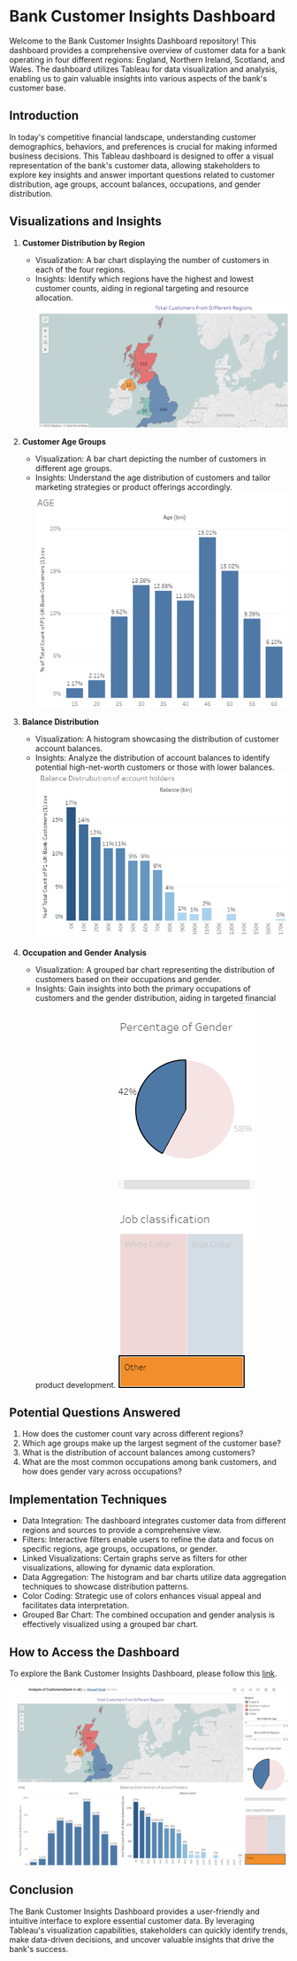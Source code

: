 # Bank Customer Insights Dashboard

Welcome to the Bank Customer Insights Dashboard repository! This dashboard provides a comprehensive overview of customer data for a bank operating in four different regions: England, Northern Ireland, Scotland, and Wales. The dashboard utilizes Tableau for data visualization and analysis, enabling us to gain valuable insights into various aspects of the bank's customer base.

## Introduction

In today's competitive financial landscape, understanding customer demographics, behaviors, and preferences is crucial for making informed business decisions. This Tableau dashboard is designed to offer a visual representation of the bank's customer data, allowing stakeholders to explore key insights and answer important questions related to customer distribution, age groups, account balances, occupations, and gender distribution.

## Visualizations and Insights

1. **Customer Distribution by Region**
   - Visualization: A bar chart displaying the number of customers in each of the four regions.
   - Insights: Identify which regions have the highest and lowest customer counts, aiding in regional targeting and resource allocation.
   ![Customer Distribution by Region](img/b1.png)

2. **Customer Age Groups**
   - Visualization: A bar chart depicting the number of customers in different age groups.
   - Insights: Understand the age distribution of customers and tailor marketing strategies or product offerings accordingly.
   ![Customer Age Groups](img/b2.png)

3. **Balance Distribution**
   - Visualization: A histogram showcasing the distribution of customer account balances.
   - Insights: Analyze the distribution of account balances to identify potential high-net-worth customers or those with lower balances.
   ![Balance Distribution](img/b3.png)

4. **Occupation and Gender Analysis**
   - Visualization: A grouped bar chart representing the distribution of customers based on their occupations and gender.
   - Insights: Gain insights into both the primary occupations of customers and the gender distribution, aiding in targeted financial product development.
   ![Occupation and Gender Analysis](img/b4.png)






## Potential Questions Answered

1. How does the customer count vary across different regions?
2. Which age groups make up the largest segment of the customer base?
3. What is the distribution of account balances among customers?
4. What are the most common occupations among bank customers, and how does gender vary across occupations?

## Implementation Techniques

- Data Integration: The dashboard integrates customer data from different regions and sources to provide a comprehensive view.
- Filters: Interactive filters enable users to refine the data and focus on specific regions, age groups, occupations, or gender.
- Linked Visualizations: Certain graphs serve as filters for other visualizations, allowing for dynamic data exploration.
- Data Aggregation: The histogram and bar charts utilize data aggregation techniques to showcase distribution patterns.
- Color Coding: Strategic use of colors enhances visual appeal and facilitates data interpretation.
- Grouped Bar Chart: The combined occupation and gender analysis is effectively visualized using a grouped bar chart.

## How to Access the Dashboard

To explore the Bank Customer Insights Dashboard, please follow this [link](https://public.tableau.com/views/AnalysisofCustomersbankinuk/Dashboard1?:language=en-US&:display_count=n&:origin=viz_share_link).

![Dashboard Preview](img/dash.png)

## Conclusion

The Bank Customer Insights Dashboard provides a user-friendly and intuitive interface to explore essential customer data. By leveraging Tableau's visualization capabilities, stakeholders can quickly identify trends, make data-driven decisions, and uncover valuable insights that drive the bank's success.
